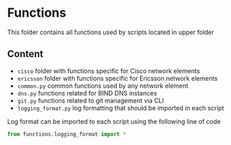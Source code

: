 # Functions

This folder contains all functions used by scripts located in upper folder

## Content

- `cisco` folder with functions specific for Cisco network elements
- `ericsson` folder with functions specific for Ericsson network elements
- `common.py` common functions used by any network element
- `dns.py` functions related for BIND DNS instances
- `git.py` functions related to git management via CLI
- `logging_format.py` log formatting that should be imported in each script

Log format can be imported to each script using the following line of code

```py
from functions.logging_format import *
```
